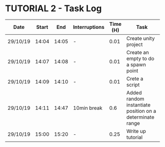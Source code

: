 # **TUTORIAL 2 - Task Log**

Date | Start | End | Interruptions | Time (H) | Task
-----|-------|-----|---------------|----------|-----
29/10/19 | 14:04 | 14:05 | - | 0.01 | Create unity project
29/10/19 | 14:07 | 14:08 | - | 0.01 | Create an empty to do a spawn point
29/10/19 | 14:09 | 14:10 | - | 0.01 | Crete a script
29/10/19 | 14:11 | 14:47 | 10min break | 0.6 | Added random instantiate position on a determinate range
29/10/19 | 15:00 | 15:20 | - | 0.25 | Write up tutorial